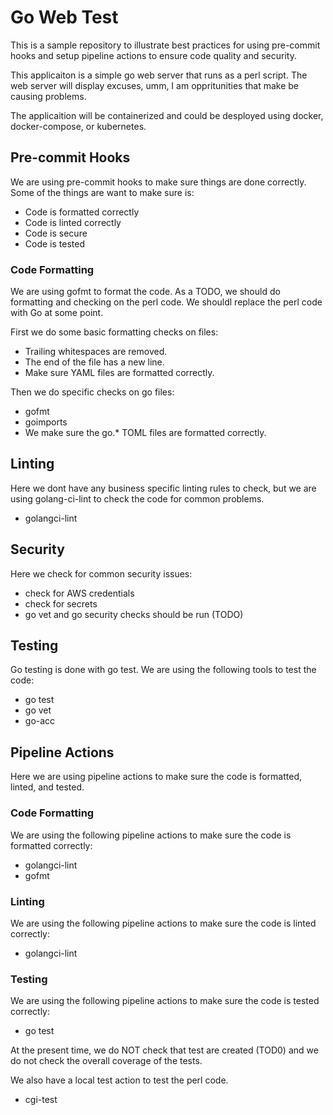 # Go Web Test

This is a sample repository to illustrate best practices
for using pre-commit hooks and setup pipeline actions to
ensure code quality and security.

This applicaiton is a simple go web server that runs as a perl script.
The web server will display excuses, umm, I am oppritunities that
make be causing problems.

The applicaition will be containerized and could be desployed using
docker, docker-compose, or kubernetes.

## Pre-commit Hooks

We are using pre-commit hooks to make sure things are done correctly.
Some of the things are want to make sure is:

* Code is formatted correctly
* Code is linted correctly
* Code is secure
* Code is tested

### Code Formatting

We are using gofmt to format the code. As a TODO, we should do
formatting and checking on the perl code. We shouldl replace the
perl code with Go at some point.

First we do some basic formatting checks on files:

* Trailing whitespaces are removed.
* The end of the file has a new line.
* Make sure YAML files are formatted correctly.

Then we do specific checks on go files:

* gofmt
* goimports
* We make sure the go.* TOML files are formatted correctly.

## Linting

Here we dont have any business specific linting rules to check,
but we are using golang-ci-lint to check the code for common
problems.

* golangci-lint

## Security

Here we check for common security issues:

* check for AWS credentials
* check for secrets
* go vet and go security checks should be run (TODO)

## Testing

Go testing is done with go test. We are using the following
tools to test the code:

* go test
* go vet
* go-acc

## Pipeline Actions

Here we are using pipeline actions to make sure the code is
formatted, linted, and tested.

### Code Formatting

We are using the following pipeline actions to make sure the code
is formatted correctly:

* golangci-lint
* gofmt

### Linting

We are using the following pipeline actions to make sure the code
is linted correctly:

* golangci-lint

### Testing

We are using the following pipeline actions to make sure the code
is tested correctly:

* go test

At the present time, we do NOT check that test are created (TOD0)
and we do not check the overall coverage of the tests.

We also have a local test action to test the perl code.

* cgi-test
